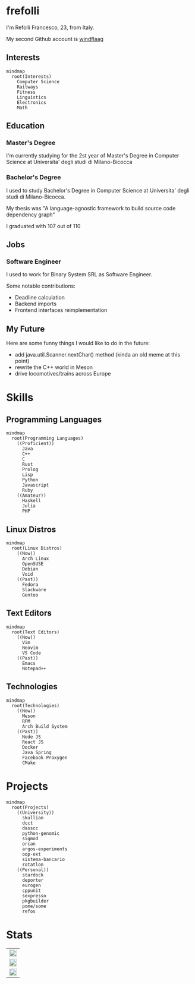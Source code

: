 # frefolli 

I'm Refolli Francesco, 23, from Italy.

My second Github account is [windflaag](https://github.com/windflaag)

## Interests

```mermaid
mindmap
  root(Interests)
    Computer Science
    Railways
    Fitness
    Linguistics
    Electronics
    Math
```


## Education

### Master's Degree

I'm currently studying for the 2st year of Master's Degree in Computer Science at Universita' degli studi di Milano-Bicocca

### Bachelor's Degree

I used to study Bachelor's Degree in Computer Science at Universita' degli studi di Milano-Bicocca.

My thesis was "A language-agnostic framework to build source code dependency graph"

I graduated with 107 out of 110

## Jobs

### Software Engineer

I used to work for Binary System SRL as Software Engineer.

Some notable contributions:

 - Deadline calculation
 - Backend imports
 - Frontend interfaces reimplementation

## My Future

Here are some funny things I would like to do in the future:

 - add java.util.Scanner.nextChar() method (kinda an old meme at this point)
 - rewrite the C++ world in Meson
 - drive locomotives/trains across Europe

# Skills 

## Programming Languages

```mermaid
mindmap
  root(Programming Languages)
    ((Proficient))
      Java
      C++
      C
      Rust
      Prolog
      Lisp
      Python
      Javascript
      Ruby
    ((Amateur))
      Haskell
      Julia
      PHP
```


## Linux Distros

```mermaid
mindmap
  root(Linux Distros)
    ((Now))
      Arch Linux
      OpenSUSE
      Debian
      Void
    ((Past))
      Fedora
      Slackware
      Gentoo
```


## Text Editors

```mermaid
mindmap
  root(Text Editors)
    ((Now))
      Vim
      Neovim
      VS Code
    ((Past))
      Emacs
      Notepad++
```


## Technologies

```mermaid
mindmap
  root(Technologies)
    ((Now))
      Meson
      RPM
      Arch Build System
    ((Past))
      Node JS
      React JS
      Docker
      Java Spring
      Facebook Proxygen
      CMake
```


# Projects 

```mermaid
mindmap
  root(Projects)
    ((University))
      skullian
      dcct
      dasscc
      python-genomic
      sigmod
      orcan
      argos-experiments
      oop-ext
      sistema-bancario
      rotatlon
    ((Personal))
      stardock
      deporter
      eurogen
      cppunit
      sexpresso
      pkgbuilder
      pome/some
      refos
```


# Stats 

<center>
  <table width="100%">
    <tr><td><img width="100%" src="https://github-readme-stats.vercel.app/api?username=frefolli&show_icons=true&theme=tokyonight"/></td></tr>
    <tr><td><img width="100%" src="https://github-readme-stats.vercel.app/api/top-langs/?username=frefolli&layout=compact&langs_count=12&theme=tokyonight"/></td></tr>
    <tr><td><img width="100%" src="https://github-profile-trophy.vercel.app/?username=frefolli"/></td></tr>
  </table>
</center>


